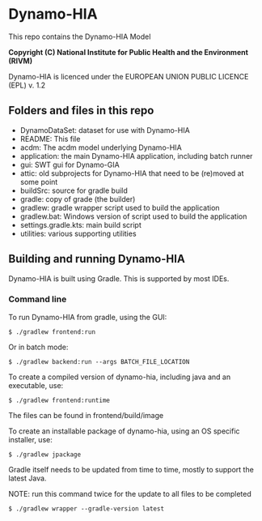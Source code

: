 # Dynamo-HIA

This repo contains the Dynamo-HIA Model

**Copyright (C) National Institute for Public Health and the Environment (RIVM)**

Dynamo-HIA is licenced under the EUROPEAN UNION PUBLIC LICENCE (EPL) v. 1.2

## Folders and files in this repo

- DynamoDataSet:	dataset for use with Dynamo-HIA
- README: This file
- acdm: The acdm model underlying Dynamo-HIA
- application: the main Dynamo-HIA application, including batch runner
- gui: SWT gui for Dynamo-GIA
- attic: old subprojects for Dynamo-HIA that need to be (re)moved at some point
- buildSrc: source for gradle build
- gradle: copy of grade (the builder)
- gradlew: gradle wrapper script used to build the application
- gradlew.bat: Windows version of script used to build the application
- settings.gradle.kts: main build script
- utilities: various supporting utilities

## Building and running Dynamo-HIA

Dynamo-HIA is built using Gradle. This is supported by most IDEs.

### Command line

To run Dynamo-HIA from gradle, using the GUI:

`$ ./gradlew frontend:run`

Or in batch mode:

`$ ./gradlew backend:run --args BATCH_FILE_LOCATION`

To create a compiled version of dynamo-hia, including java and an executable, use:

`$ ./gradlew frontend:runtime`

The files can be found in frontend/build/image

To create an installable package of dynamo-hia, using an OS specific installer, use:

`$ ./gradlew jpackage`

Gradle itself needs to be updated from time to time, mostly to support the latest Java.

NOTE: run this command twice for the update to all files to be completed

`$ ./gradlew wrapper --gradle-version latest`
